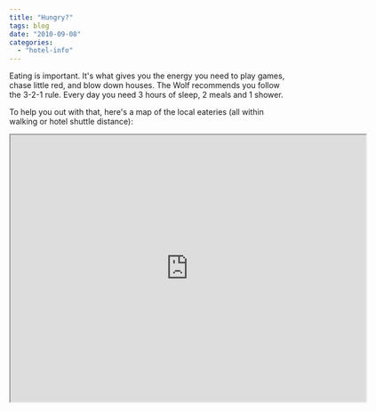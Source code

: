 ```yaml
---
title: "Hungry?"
tags: blog
date: "2010-09-08"
categories: 
  - "hotel-info"
---
```


Eating is important. It's what gives you the energy you need to play games, chase little red, and blow down houses. The Wolf recommends you follow the 3-2-1 rule. Every day you need 3 hours of sleep, 2 meals and 1 shower.

To help you out with that, here's a map of the local eateries (all within walking or hotel shuttle distance):

<iframe src="https://www.google.com/maps/d/embed?mid=1GrGZs5Giz4YFuxLwY4hDoEshZdY&amp;hl=en_US" width="640" height="480"></iframe>
